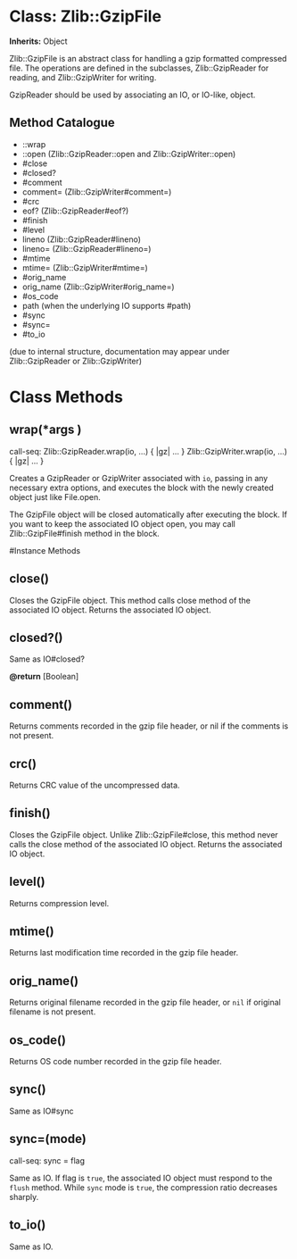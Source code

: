 # Class: Zlib::GzipFile
**Inherits:** Object
    

Zlib::GzipFile is an abstract class for handling a gzip formatted compressed
file. The operations are defined in the subclasses, Zlib::GzipReader for
reading, and Zlib::GzipWriter for writing.

GzipReader should be used by associating an IO, or IO-like, object.

## Method Catalogue

*   ::wrap
*   ::open (Zlib::GzipReader::open and Zlib::GzipWriter::open)
*   #close
*   #closed?
*   #comment
*   comment= (Zlib::GzipWriter#comment=)
*   #crc
*   eof? (Zlib::GzipReader#eof?)
*   #finish
*   #level
*   lineno (Zlib::GzipReader#lineno)
*   lineno= (Zlib::GzipReader#lineno=)
*   #mtime
*   mtime= (Zlib::GzipWriter#mtime=)
*   #orig_name
*   orig_name (Zlib::GzipWriter#orig_name=)
*   #os_code
*   path (when the underlying IO supports #path)
*   #sync
*   #sync=
*   #to_io

(due to internal structure, documentation may appear under Zlib::GzipReader or
Zlib::GzipWriter)


# Class Methods
## wrap(*args ) [](#method-c-wrap)
call-seq:
    Zlib::GzipReader.wrap(io, ...) { |gz| ... }
    Zlib::GzipWriter.wrap(io, ...) { |gz| ... }

Creates a GzipReader or GzipWriter associated with `io`, passing in any
necessary extra options, and executes the block with the newly created object
just like File.open.

The GzipFile object will be closed automatically after executing the block. If
you want to keep the associated IO object open, you may call
Zlib::GzipFile#finish method in the block.

#Instance Methods
## close() [](#method-i-close)
Closes the GzipFile object. This method calls close method of the associated
IO object. Returns the associated IO object.

## closed?() [](#method-i-closed?)
Same as IO#closed?

**@return** [Boolean] 

## comment() [](#method-i-comment)
Returns comments recorded in the gzip file header, or nil if the comments is
not present.

## crc() [](#method-i-crc)
Returns CRC value of the uncompressed data.

## finish() [](#method-i-finish)
Closes the GzipFile object. Unlike Zlib::GzipFile#close, this method never
calls the close method of the associated IO object. Returns the associated IO
object.

## level() [](#method-i-level)
Returns compression level.

## mtime() [](#method-i-mtime)
Returns last modification time recorded in the gzip file header.

## orig_name() [](#method-i-orig_name)
Returns original filename recorded in the gzip file header, or `nil` if
original filename is not present.

## os_code() [](#method-i-os_code)
Returns OS code number recorded in the gzip file header.

## sync() [](#method-i-sync)
Same as IO#sync

## sync=(mode) [](#method-i-sync=)
call-seq: sync = flag

Same as IO.  If flag is `true`, the associated IO object must respond to the
`flush` method.  While `sync` mode is `true`, the compression ratio decreases
sharply.

## to_io() [](#method-i-to_io)
Same as IO.

